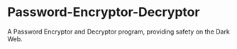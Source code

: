 # Password-Encryptor-Decryptor
A Password Encryptor and Decryptor program, providing safety on the Dark Web.
